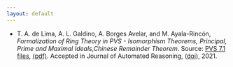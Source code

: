 ```yaml
---
layout: default
---
```





 - T. A. de Lima, A. L. Galdino, A. Borges Avelar, and
			M. Ayala-Rinc&oacute;n, <cite> Formalization of
			Ring Theory in PVS - Isomorphism Theorems,
			Principal, Prime and Maximal Ideals,Chinese
			Remainder Theorem</cite>.  Source: <a href="algebra.zip">PVS 7.1
			files</a>, <a
			href="Formalization_of_Ring_TheoryR1.pdf">(pdf)</a>. Accepted
			in Journal of Automated Reasoning,  (<a
			href="https://doi.org/10.1007/s10817-021-09593-0">doi</a>),  2021.  
  

  
  
 
